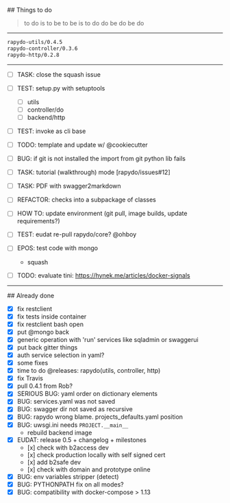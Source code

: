 
## Things to do

> to do is to be
> to be is to do
> do be do be do 

---

```bash
rapydo-utils/0.4.5
rapydo-controller/0.3.6
rapydo-http/0.2.8
```

---

- [ ] TASK: close the squash issue
- [ ] TEST: setup.py with setuptools
    - [ ] utils
    - [ ] controller/do
    - [ ] backend/http
- [ ] TEST: invoke as cli base
- [ ] TODO: template and update w/ @cookiecutter
- [ ] BUG: if git is not installed the import from git python lib fails
- [ ] TASK: tutorial (walkthrough) mode [rapydo/issues#12]
- [ ] TASK: PDF with swagger2markdown
- [ ] REFACTOR: checks into a subpackage of classes
- [ ] HOW TO: update environment (git pull, image builds, update requirements?)
- [ ] TEST: eudat re-pull rapydo/core? @ohboy
- [ ] EPOS: test code with mongo
    + squash
- [ ] TODO: evaluate tini: https://hynek.me/articles/docker-signals


---

## Already done

- [x] fix restclient
- [x] fix tests inside container
- [x] fix restclient bash open
- [x] put @mongo back
- [x] generic operation with 'run' services like sqladmin or swaggerui
- [x] put back gitter things
- [x] auth service selection in yaml?
- [x] some fixes
- [x] time to do @releases: rapydo(utils, controller, http)
- [x] fix Travis
- [x] pull 0.4.1 from Rob?
- [x] SERIOUS BUG: yaml order on dictionary elements
- [x] BUG: services.yaml was not saved
- [x] BUG: swagger dir not saved as recursive
- [x] BUG: rapydo wrong blame. projects_defaults.yaml position
- [x] BUG: uwsgi.ini needs `PROJECT.__main__`
    - rebuild backend image
- [x] EUDAT: release 0.5 + changelog + milestones
    - [x] check with b2access dev
    - [x] check production locally with self signed cert
    - [x] add b2safe dev
    - [x] check with domain and prototype online
- [x] BUG: env variables stripper (detect)
- [x] BUG: PYTHONPATH fix on all modes?
- [x] BUG: compatibility with docker-compose > 1.13
